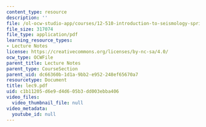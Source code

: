```yaml
---
content_type: resource
description: ''
file: /ol-ocw-studio-app/courses/12-510-introduction-to-seismology-spring-2010/c1b11205d6e9d4d605b3dd003ebba406_lec9.pdf
file_size: 317074
file_type: application/pdf
learning_resource_types:
- Lecture Notes
license: https://creativecommons.org/licenses/by-nc-sa/4.0/
ocw_type: OCWFile
parent_title: Lecture Notes
parent_type: CourseSection
parent_uid: dc66360b-1d1a-9bb2-e952-248ef65670a7
resourcetype: Document
title: lec9.pdf
uid: c1b11205-d6e9-d4d6-05b3-dd003ebba406
video_files:
  video_thumbnail_file: null
video_metadata:
  youtube_id: null
---
```

